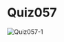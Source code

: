 # Quiz057

![Quiz057-1](https://github.com/AntGra25/unit4-CS24/assets/142757981/f4e7d61e-48ef-4090-90b1-480c2d10efca)

